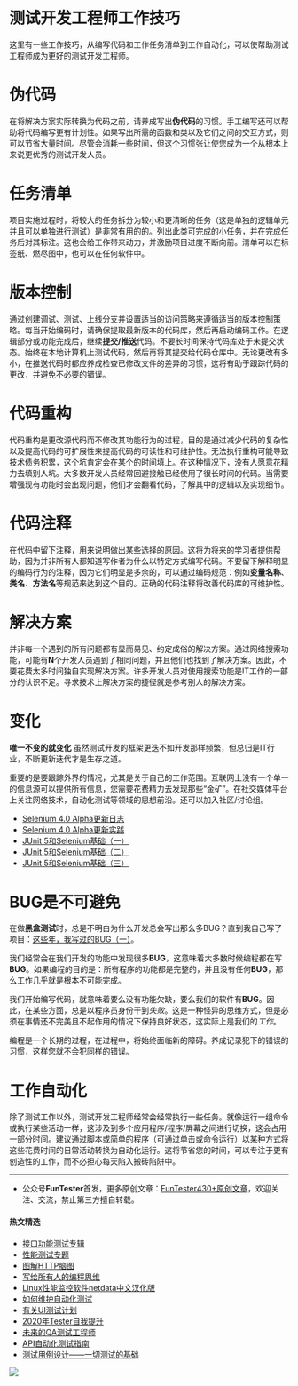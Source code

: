 # 测试开发工程师工作技巧



这里有一些工作技巧，从编写代码和工作任务清单到工作自动化，可以使帮助测试工程师成为更好的测试开发工程师。


# 伪代码

在将解决方案实际转换为代码之前，请养成写出**伪代码**的习惯。手工编写还可以帮助将代码编写更有计划性。如果写出所需的函数和类以及它们之间的交互方式，则可以节省大量时间。尽管会消耗一些时间，但这个习惯张让使您成为一个从根本上来说更优秀的测试开发人员。 

# 任务清单 

项目实施过程时，将较大的任务拆分为较小和更清晰的任务（这是单独的逻辑单元并且可以单独进行测试）是非常有用的的。列出此类可完成的小任务，并在完成任务后对其标注。这也会给工作带来动力，并激励项目进度不断向前。清单可以在标签纸、燃尽图中，也可以在任何软件中。 

# 版本控制

通过创建调试、测试、上线分支并设置适当的访问策略来遵循适当的版本控制策略。每当开始编码时，请确保提取最新版本的代码库，然后再启动编码工作。在逻辑部分或功能完成后，继续**提交/推送**代码。不要长时间保持代码库处于未提交状态。始终在本地计算机上测试代码，然后再将其提交给代码仓库中。无论更改有多小，在推送代码时都应养成检查已修改文件的差异的习惯，这将有助于跟踪代码的更改，并避免不必要的错误。 

# 代码重构

代码重构是更改源代码而不修改其功能行为的过程，目的是通过减少代码的复杂性以及提高代码的可扩展性来提高代码的可读性和可维护性。无法执行重构可能导致技术债务积累，这个坑肯定会在某个的时间填上。在这种情况下，没有人愿意花精力去填别人坑。大多数开发人员经常回避接触已经使用了很长时间的代码。当需要增强现有功能时会出现问题，他们才会翻看代码，了解其中的逻辑以及实现细节。

# 代码注释

在代码中留下注释，用来说明做出某些选择的原因。这将为将来的学习者提供帮助，因为并非所有人都知道写作者为什么以特定方式编写代码。不要留下解释明显的编码行为的注释，因为它们明显是多余的，可以通过编码规范：例如**变量名称**、**类名**、**方法名**等规范来达到这个目的。正确的代码注释将改善代码库的可维护性。 

# 解决方案

并非每一个遇到的所有问题都有显而易见、约定成俗的解决方案。通过网络搜索功能，可能有**N**个开发人员遇到了相同问题，并且他们也找到了解决方案。因此，不要花费太多时间独自实现解决方案。许多开发人员对使用搜索功能是IT工作的一部分的认识不足。寻求技术上解决方案的捷径就是参考别人的解决方案。


# 变化 

**唯一不变的就变化** 虽然测试开发的框架更迭不如开发那样频繁，但总归是IT行业，不断更新迭代才是生存之道。

重要的是要跟踪外界的情况，尤其是关于自己的工作范围。互联网上没有一个单一的信息源可以提供所有信息，您需要花费精力去发现那些“金矿”。在社交媒体平台上关注网络技术，自动化测试等领域的思想前沿。还可以加入社区/讨论组。

- [Selenium 4.0 Alpha更新日志](https://mp.weixin.qq.com/s/tU7sm-pcbpRNwDU9D3OVTQ)
- [Selenium 4.0 Alpha更新实践](https://mp.weixin.qq.com/s/yT9wpO5o5aWBUus494TIHw)
- [JUnit 5和Selenium基础（一）](https://mp.weixin.qq.com/s/ehBRf7st-OxeuvI_0yW3OQ)
- [JUnit 5和Selenium基础（二）](https://mp.weixin.qq.com/s/Gt82cPmS2iX-DhKXTXiy8g)
- [JUnit 5和Selenium基础（三）](https://mp.weixin.qq.com/s/8YkonXTYgAV5-pLs9yEAVw)


# BUG是不可避免

在做**黑盒测试**时，总是不明白为什么开发总会写出那么多BUG？直到我自己写了项目：[这些年，我写过的BUG（一）](https://mp.weixin.qq.com/s/mVTmT1FdwWl1e0BaL7Ne1g)。

我们经常会在我们开发的功能中发现很多**BUG**，这意味着大多数时候编程都在写**BUG**。如果编程的目的是：所有程序的功能都是完整的，并且没有任何**BUG**，那么工作几乎就是根本不可能完成。

我们开始编写代码，就意味着要么没有功能欠缺，要么我们的软件有**BUG**。因此，在某些方面，总是以程序员身份干到*失败*。这是一种怪异的思维方式，但是必须在事情还不完美且不起作用的情况下保持良好状态，这实际上是我们的*工作*。 

编程是一个长期的过程，在过程中，将始终面临新的障碍。养成记录犯下的错误的习惯，这样您就不会犯同样的错误。

# 工作自动化 

除了测试工作以外，测试开发工程师经常会经常执行一些任务。就像运行一组命令或执行某些活动一样，这涉及到多个应用程序/程序/屏幕之间进行切换，这会占用一部分时间。建议通过脚本或简单的程序（可通过单击或命令运行）以某种方式将这些花费时间的日常活动转换为自动化运行。这将节省您的时间，可以专注于更有创造性的工作，而不必担心每天陷入搬砖陷阱中。

--- 
* 公众号**FunTester**首发，更多原创文章：[FunTester430+原创文章](https://mp.weixin.qq.com/s/s7ZmCNBYy3j-71JFbtgneg)，欢迎关注、交流，禁止第三方擅自转载。

#### 热文精选

- [接口功能测试专辑](https://mp.weixin.qq.com/mp/appmsgalbum?action=getalbum&album_id=1321895538945638401&__biz=MzU4MTE2NDEyMQ==#wechat_redirect)
- [性能测试专题](https://mp.weixin.qq.com/mp/appmsgalbum?action=getalbum&album_id=1319027448301961218&__biz=MzU4MTE2NDEyMQ==#wechat_redirect)
- [图解HTTP脑图](https://mp.weixin.qq.com/s/100Vm8FVEuXs0x6rDGTipw)
- [写给所有人的编程思维](https://mp.weixin.qq.com/s/Oj33UCnYfbUgzsBzEm2GPQ)
- [Linux性能监控软件netdata中文汉化版](https://mp.weixin.qq.com/s/7VG7gHx7FUvsuNtBTJpjWA)
- [如何维护自动化测试](https://mp.weixin.qq.com/s/4eh4AN_MiatMSkoCMtY3UA)
- [有关UI测试计划](https://mp.weixin.qq.com/s/D0fMXwJF754a7Mr5ARY5tQ)
- [2020年Tester自我提升](https://mp.weixin.qq.com/s/vuhUp85_6Sbg6ReAN3TTSQ)
- [未来的QA测试工程师](https://mp.weixin.qq.com/s/ngL4sbEjZm7OFAyyWyQ3nQ)
- [API自动化测试指南](https://mp.weixin.qq.com/s/uy_Vn_ZVUEu3YAI1gW2T_A)
- [测试用例设计——一切测试的基础](https://mp.weixin.qq.com/s/0_ubnlhp2jk-jxHxJ95E9g)

![](https://mmbiz.qpic.cn/mmbiz_png/13eN86FKXzCcsLRmf6VicSKFPfvMT8p7eg7iaBGgPxmbNxHsBcOic2rcw1TCvS1PTGC6WkRFXA7yoqr2bVlrEQqlA/640?wx_fmt=png&tp=webp&wxfrom=5&wx_lazy=1&wx_co=1)